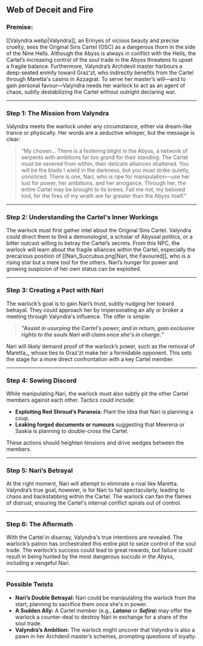 ## Web of Deceit and Fire

### Premise:

[[Valyndra.webp|Valyndra]], an Erinyes of vicious beauty and precise cruelty, sees the Original Sins Cartel (OSC) as a dangerous thorn in the side of the Nine Hells. Although the Abyss is always in conflict with the Hells, the Cartel’s increasing control of the soul trade in the Abyss threatens to upset a fragile balance. Furthermore, Valyndra’s Archdevil master harbours a deep-seated enmity toward Graz’zt, who indirectly benefits from the Cartel through Maretta's casino in Azzagrat. To serve her master’s will—and to gain personal favour—Valyndra needs her warlock to act as an agent of chaos, subtly destabilizing the Cartel without outright declaring war.

---

### Step 1: The Mission from Valyndra

Valyndra meets the warlock under any circumstance, either via dream-like trance or physically. Her words are a seductive whisper, but the message is clear:

> "My chosen... There is a festering blight in the Abyss, a network of serpents with ambitions far too grand for their standing. The Cartel must be severed from within, their delicate alliances shattered. You will be the blade I wield in the darkness, but you must strike quietly, unnoticed. There is one, Nari, who is ripe for manipulation—use her lust for power, her ambitions, and her arrogance. Through her, the entire Cartel may be brought to its knees. Fail me not, my beloved tool, for the fires of my wrath are far greater than the Abyss itself."

---

### Step 2: Understanding the Cartel's Inner Workings

The warlock must first gather intel about the Original Sins Cartel. Valyndra could direct them to find a demonologist, a scholar of Abyssal politics, or a bitter outcast willing to betray the Cartel’s secrets. From this NPC, the warlock will learn about the fragile alliances within the Cartel, especially the precarious position of [[Nari_Succubus.png|Nari, the Favoured]], who is a rising star but a mere tool for the others. Nari’s hunger for power and growing suspicion of her own status can be exploited.

---

### Step 3: Creating a Pact with Nari

The warlock’s goal is to gain Nari’s trust, subtly nudging her toward betrayal. They could approach her by impersonating an ally or broker a meeting through Valyndra's influence. The offer is simple:

> _**"Assist in usurping the Cartel’s power, and in return, gain exclusive rights to the souls Nari will claim once she’s in charge."**_

Nari will likely demand proof of the warlock’s power, such as the removal of Maretta_, whose ties to Graz’zt make her a formidable opponent. This sets the stage for a more direct confrontation with a key Cartel member.

---

### Step 4: Sowing Discord

While manipulating Nari, the warlock must also subtly pit the other Cartel members against each other. Tactics could include:

- **Exploiting Red Shroud’s Paranoia:** Plant the idea that Nari is planning a coup.
- **Leaking forged documents or rumours** suggesting that Meerena or Saskia is planning to double-cross the Cartel.

These actions should heighten tensions and drive wedges between the members.

---

### Step 5: Nari’s Betrayal

At the right moment, Nari will attempt to eliminate a rival like Maretta. Valyndra’s true goal, however, is for Nari to fail spectacularly, leading to chaos and backstabbing within the Cartel. The warlock can fan the flames of distrust, ensuring the Cartel's internal conflict spirals out of control.

---

### Step 6: The Aftermath

With the Cartel in disarray, Valyndra's true intentions are revealed. The warlock’s patron has orchestrated this entire plot to seize control of the soul trade. The warlock’s success could lead to great rewards, but failure could result in being hunted by the most dangerous succubi in the Abyss, including a vengeful Nari.

---

### Possible Twists

- **Nari’s Double Betrayal:** Nari could be manipulating the warlock from the start, planning to sacrifice them once she's in power.
- **A Sudden Ally:** A Cartel member (e.g., _**Latana**_ or _**Safira**_) may offer the warlock a counter-deal to destroy Nari in exchange for a share of the soul trade.
- **Valyndra’s Ambition:** The warlock might uncover that Valyndra is also a pawn in her Archdevil master’s schemes, prompting questions of loyalty.